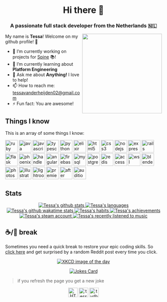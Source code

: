 <h1 align="center">Hi there 👋</h1>
<h3 align="center">A passionate full stack developer from the Netherlands 🇳🇱</h3>

<a href="https://app.daily.dev/tvdheijden" target="_blank">
    <img
      width="256"
      align="right"
      src="https://raw.githubusercontent.com/dustessavdh/dustessavdh/devcard/devcard.png"
    />
  </a>

My name is **Tessa**! Welcome on my github profile! :milky_way:

- 🔭 I’m currently working on projects for [Spine](https://github.com/spine-ngo) :books:!
- 🌱 I’m currently learning about **Platform Engineering**
- 💬 Ask me about **Anything!** I love to help!
- 📫 How to reach me: [tessavanderheijden02@gmail.com](mailto:tessavanderheijden02@gmail.com)
- ⚡ Fun fact: You are awesome!

## Things I know

This is an array of some things I know:

<p align="left">
  <!-- Languages -->
  <img src="https://raw.githubusercontent.com/devicons/devicon/master/icons/ruby/ruby-original-wordmark.svg" alt="ruby" width="40" height="40"/>
  <img src="https://raw.githubusercontent.com/devicons/devicon/master/icons/java/java-original-wordmark.svg" alt="java" width="40" height="40"/>
  <img src="https://raw.githubusercontent.com/devicons/devicon/master/icons/javascript/javascript-original.svg" alt="javascript" width="40" height="40"/>
  <img src="https://raw.githubusercontent.com/devicons/devicon/master/icons/typescript/typescript-original.svg" alt="typescript" width="40" height="40"/>
  <img src="https://raw.githubusercontent.com/devicons/devicon/master/icons/python/python-original.svg" alt="python" width="40" height="40"/>
  <img src="https://www.vectorlogo.zone/logos/elixir-lang/elixir-lang-icon.svg" alt="elixir" width="40" height="40"/>
  
  <!-- Frontend -->
  <img src="https://raw.githubusercontent.com/devicons/devicon/master/icons/html5/html5-original-wordmark.svg" alt="html5" width="40" height="40"/>
  <img src="https://raw.githubusercontent.com/devicons/devicon/master/icons/css3/css3-original-wordmark.svg" alt="css3" width="40" height="40"/>
  
  <!-- Framework stuff -->
  <img src="https://raw.githubusercontent.com/devicons/devicon/master/icons/nodejs/nodejs-original.svg" alt="nodejs" width="40" height="40"/>
  <img src="https://raw.githubusercontent.com/devicons/devicon/master/icons/express/express-original-wordmark.svg" alt="express" width="40" height="40"/>
  <img src="https://raw.githubusercontent.com/devicons/devicon/master/icons/rails/rails-original-wordmark.svg" alt="rails" width="40" height="40"/>
  <img src="https://www.vectorlogo.zone/logos/pocoo_flask/pocoo_flask-icon.svg" alt="flask" width="40" height="40"/>
  <img src="https://github.com/leungwensen/svg-icon/blob/master/dist/svg/logos/phoenix.svg" alt="phoenix" width="40" height="40"/>
  <img src="https://raw.githubusercontent.com/devicons/devicon/master/icons/handlebars/handlebars-original-wordmark.svg" alt="handlebars" width="40" height="40"/>
  <img src="https://raw.githubusercontent.com/devicons/devicon/master/icons/angularjs/angularjs-original.svg" alt="angular" width="40" height="40"/>
  
  <!-- Database -->
  <img src="https://www.vectorlogo.zone/logos/firebase/firebase-icon.svg" alt="firebase" width="40" height="40"/>
  <img src="https://raw.githubusercontent.com/devicons/devicon/master/icons/mysql/mysql-original-wordmark.svg" alt="mysql" width="40" height="40"/>
  <img src="https://raw.githubusercontent.com/devicons/devicon/master/icons/postgresql/postgresql-original-wordmark.svg" alt="postgresql" width="40" height="40"/>
  <img src="https://raw.githubusercontent.com/devicons/devicon/master/icons/redis/redis-original-wordmark.svg" alt="redis" width="40" height="40"/>
  <img src="https://upload.wikimedia.org/wikipedia/commons/f/f1/Microsoft_Office_Access_%282019-present%29.svg" alt="access" width="40" height="40"/>
  
  <!-- Programs -->
  <img src="https://upload.wikimedia.org/wikipedia/commons/3/35/Tux.svg" alt="wsl" width="40" height="40"/>
  <img src="https://download.blender.org/branding/community/blender_community_badge_white.svg" alt="blender" width="40" height="40"/>
  <img src="https://upload.wikimedia.org/wikipedia/commons/a/af/Adobe_Photoshop_CC_icon.svg" alt="photoshop" width="40" height="40"/>
  <img src="https://upload.wikimedia.org/wikipedia/commons/f/fb/Adobe_Illustrator_CC_icon.svg" alt="illustrator" width="40" height="40"/>
  <img src="https://upload.wikimedia.org/wikipedia/commons/b/b6/Adobe_Photoshop_Lightroom_CC_logo.svg" alt="lightroom" width="40" height="40"/>
  <img src="https://upload.wikimedia.org/wikipedia/commons/4/40/Adobe_Premiere_Pro_CC_icon.svg" alt="premiere pro" width="40" height="40"/>
  <img src="https://upload.wikimedia.org/wikipedia/commons/c/cb/Adobe_After_Effects_CC_icon.svg" alt="after effects" width="40" height="40"/>
  <img src="https://upload.wikimedia.org/wikipedia/commons/0/0e/Adobe_Audition_CC_icon_%282020%29.svg" alt="audition" width="40" height="40"/>
</p>

## Stats

<p align="center">
  <a href="https://github.com/lowlighter/metrics">
    <img src="https://raw.githubusercontent.com/dustessavdh/dustessavdh/metrics/github-metrics.svg" alt="Tessa's github stats"/>
  </a>
  <a href="https://github.com/lowlighter/metrics">
    <img src="https://raw.githubusercontent.com/dustessavdh/dustessavdh/metrics/metrics.plugin.languages.svg" alt="Tessa's languages"/>
  </a>
  <a href="https://wakatime.com/@tessavdH">
    <img src="https://raw.githubusercontent.com/dustessavdh/dustessavdh/metrics/metrics.plugin.wakatime.svg" alt="Tessa's github wakatime stats"/>
  </a>
  <a href="https://github.com/lowlighter/metrics">
    <img src="https://raw.githubusercontent.com/dustessavdh/dustessavdh/metrics/metrics.plugin.habits.charts.svg" alt="Tessa's habits"/>
  </a>
  <a href="https://github.com/lowlighter/metrics">
    <img src="https://raw.githubusercontent.com/dustessavdh/dustessavdh/metrics/metrics.plugin.achievements.svg" alt="Tessa's achievements"/>
  </a>
  <a href="https://steamcommunity.com/id/tessachan/">
    <img src="https://raw.githubusercontent.com/dustessavdh/dustessavdh/metrics/metrics.plugin.steam.svg" alt="Tessa's steam account"/>
  </a>
  <a href="https://www.last.fm/user/JustAap">
    <img src="https://raw.githubusercontent.com/dustessavdh/dustessavdh/metrics/metrics.plugin.music.svg" alt="Tessa's recently listened to music"/>
  </a>
</p>

## :coffee:/:tea: break

Sometimes you need a quick break to restore your epic coding skills.
So [click here](https://www.reddit.com/random) and get surprised by a random Reddit post every time you click.

<p align="center">
  <a href="https://xkcd.com/">
    <img src="https://raw.githubusercontent.com/dustessavdh/dustessavdh/metrics/metrics.plugin.xkcd.svg" alt="XKCD image of the day" />
  </a>
</p>
<p align="center">
  <a href="https://github.com/ABSphreak/readme-jokes">
    <img src="https://readme-jokes.vercel.app/api" alt="Jokes Card" />
  </a>
</p>

> if you refresh the page you get a new joke

<p align="center">
    <a href="https://twitter.com/HTessavd"><img align="center" src="https://cdn.jsdelivr.net/npm/simple-icons@3.0.1/icons/twitter.svg" alt="HTessavd" height="30" width="30"/></a>
    <a href="https://linkedin.com/in/tessa-van-der-heijden-871a81196"><img align="center" src="https://cdn.jsdelivr.net/npm/simple-icons@3.0.1/icons/linkedin.svg" alt="tessa van der heijden" height="30" width="30"/></a>
    <a href="https://instagram.com/tvdhphotography"><img align="center" src="https://cdn.jsdelivr.net/npm/simple-icons@3.0.1/icons/instagram.svg" alt="tvdhphotography" height="30" width="30"/></a>
</p>
